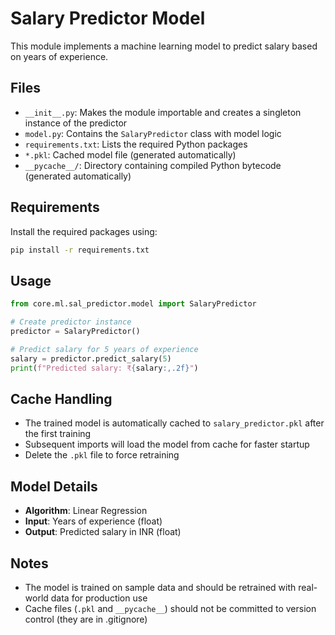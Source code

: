 # Salary Predictor Model

This module implements a machine learning model to predict salary based on years of experience.

## Files

- `__init__.py`: Makes the module importable and creates a singleton instance of the predictor
- `model.py`: Contains the `SalaryPredictor` class with model logic
- `requirements.txt`: Lists the required Python packages
- `*.pkl`: Cached model file (generated automatically)
- `__pycache__/`: Directory containing compiled Python bytecode (generated automatically)

## Requirements

Install the required packages using:
```bash
pip install -r requirements.txt
```

## Usage

```python
from core.ml.sal_predictor.model import SalaryPredictor

# Create predictor instance
predictor = SalaryPredictor()

# Predict salary for 5 years of experience
salary = predictor.predict_salary(5)
print(f"Predicted salary: ₹{salary:,.2f}")
```

## Cache Handling

- The trained model is automatically cached to `salary_predictor.pkl` after the first training
- Subsequent imports will load the model from cache for faster startup
- Delete the `.pkl` file to force retraining

## Model Details

- **Algorithm**: Linear Regression
- **Input**: Years of experience (float)
- **Output**: Predicted salary in INR (float)

## Notes

- The model is trained on sample data and should be retrained with real-world data for production use
- Cache files (`.pkl` and `__pycache__`) should not be committed to version control (they are in .gitignore)
